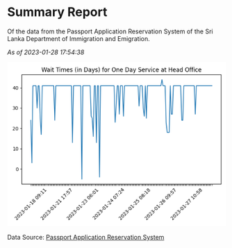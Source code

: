 # Summary Report

Of the data from the Passport Application Reservation System of the Sri Lanka Department of Immigration and Emigration.

*As of 2023-01-28 17:54:38*

![Wait Time Chart](summary.wait_time_chart.png)

Data Source: [Passport Application Reservation System](https://eservices.immigration.gov.lk:8443/appointment/pages/reservationApplication.xhtml)
